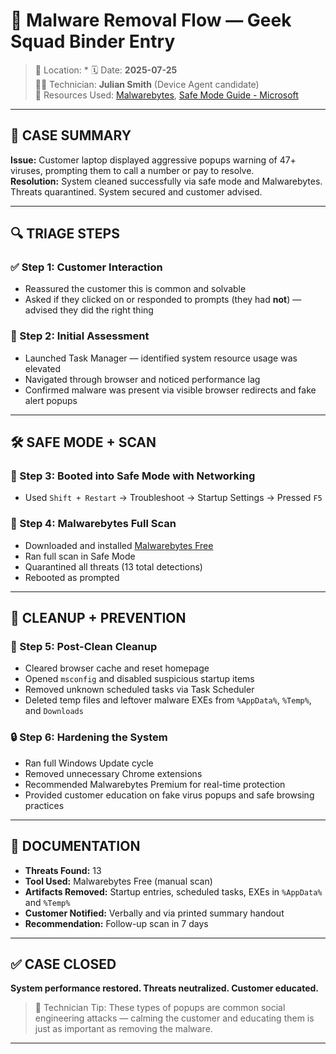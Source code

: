# 🦠 Malware Removal Flow — Geek Squad Binder Entry

> 📂 Location: *
> 🗓️ Date: **2025-07-25**  
> 👨‍🔧 Technician: **Julian Smith** (Device Agent candidate)  
> 🔗 Resources Used: [Malwarebytes](https://www.malwarebytes.com), [Safe Mode Guide - Microsoft](https://support.microsoft.com/en-us/help/12376/windows-start-your-pc-in-safe-mode)

---

## 🧾 CASE SUMMARY
**Issue:** Customer laptop displayed aggressive popups warning of 47+ viruses, prompting them to call a number or pay to resolve.  
**Resolution:** System cleaned successfully via safe mode and Malwarebytes. Threats quarantined. System secured and customer advised.

---

## 🔍 TRIAGE STEPS

### ✅ Step 1: Customer Interaction
- Reassured the customer this is common and solvable
- Asked if they clicked on or responded to prompts (they had **not**) — advised they did the right thing

### 🧪 Step 2: Initial Assessment
- Launched Task Manager — identified system resource usage was elevated
- Navigated through browser and noticed performance lag
- Confirmed malware was present via visible browser redirects and fake alert popups

---

## 🛠️ SAFE MODE + SCAN

### 🧰 Step 3: Booted into Safe Mode with Networking
- Used `Shift + Restart` → Troubleshoot → Startup Settings → Pressed `F5`

### 🧹 Step 4: Malwarebytes Full Scan
- Downloaded and installed [Malwarebytes Free](https://www.malwarebytes.com)
- Ran full scan in Safe Mode
- Quarantined all threats (13 total detections)
- Rebooted as prompted

---

## 🧼 CLEANUP + PREVENTION

### 🧽 Step 5: Post-Clean Cleanup
- Cleared browser cache and reset homepage
- Opened `msconfig` and disabled suspicious startup items
- Removed unknown scheduled tasks via Task Scheduler
- Deleted temp files and leftover malware EXEs from `%AppData%`, `%Temp%`, and `Downloads`

### 🔒 Step 6: Hardening the System
- Ran full Windows Update cycle
- Removed unnecessary Chrome extensions
- Recommended Malwarebytes Premium for real-time protection
- Provided customer education on fake virus popups and safe browsing practices

---

## 📝 DOCUMENTATION

- **Threats Found:** 13  
- **Tool Used:** Malwarebytes Free (manual scan)  
- **Artifacts Removed:** Startup entries, scheduled tasks, EXEs in `%AppData%` and `%Temp%`
- **Customer Notified:** Verbally and via printed summary handout  
- **Recommendation:** Follow-up scan in 7 days

---

## ✅ CASE CLOSED
**System performance restored. Threats neutralized. Customer educated.**

> 🧠 Technician Tip: These types of popups are common social engineering attacks — calming the customer and educating them is just as important as removing the malware.

---
